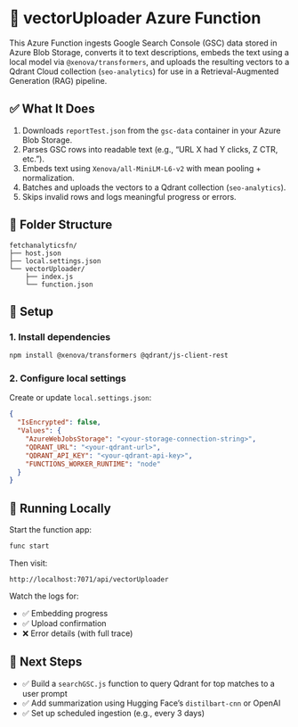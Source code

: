# 📡 vectorUploader Azure Function

This Azure Function ingests Google Search Console (GSC) data stored in Azure Blob Storage, converts it to text descriptions, embeds the text using a local model via `@xenova/transformers`, and uploads the resulting vectors to a Qdrant Cloud collection (`seo-analytics`) for use in a Retrieval-Augmented Generation (RAG) pipeline.

## ✅ What It Does

1. Downloads `reportTest.json` from the `gsc-data` container in your Azure Blob Storage.
2. Parses GSC rows into readable text (e.g., “URL X had Y clicks, Z CTR, etc.”).
3. Embeds text using `Xenova/all-MiniLM-L6-v2` with mean pooling + normalization.
4. Batches and uploads the vectors to a Qdrant collection (`seo-analytics`).
5. Skips invalid rows and logs meaningful progress or errors.

## 📁 Folder Structure

```
fetchanalyticsfn/
├── host.json
├── local.settings.json
└── vectorUploader/
    ├── index.js
    └── function.json
```

## 🔧 Setup

### 1. Install dependencies

```bash
npm install @xenova/transformers @qdrant/js-client-rest
```

### 2. Configure local settings

Create or update `local.settings.json`:

```json
{
  "IsEncrypted": false,
  "Values": {
    "AzureWebJobsStorage": "<your-storage-connection-string>",
    "QDRANT_URL": "<your-qdrant-url>",
    "QDRANT_API_KEY": "<your-qdrant-api-key>",
    "FUNCTIONS_WORKER_RUNTIME": "node"
  }
}
```

## 🚀 Running Locally

Start the function app:

```bash
func start
```

Then visit:

```
http://localhost:7071/api/vectorUploader
```

Watch the logs for:

- ✅ Embedding progress
- ✅ Upload confirmation
- ❌ Error details (with full trace)

## 🧠 Next Steps

- ✅ Build a `searchGSC.js` function to query Qdrant for top matches to a user prompt
- ✅ Add summarization using Hugging Face’s `distilbart-cnn` or OpenAI
- ✅ Set up scheduled ingestion (e.g., every 3 days)
